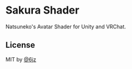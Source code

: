 # Sakura Shader

Natsuneko's Avatar Shader for Unity and VRChat.

## License

MIT by [@6jz](https://twitter.com/6jz)
